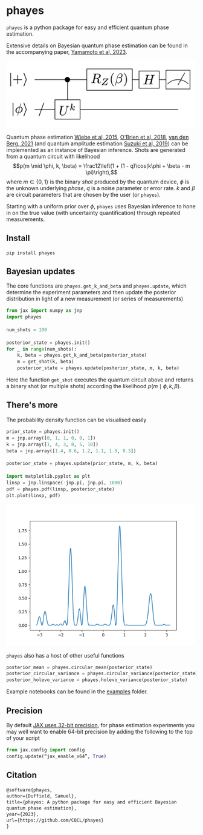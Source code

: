 # phayes

`phayes` is a python package for easy and efficient quantum phase estimation.

Extensive details on Bayesian quantum phase estimation can be found in the accompanying paper, [Yamamoto et al, 2023](https://arxiv.org/abs/2306.16608).


<img src="examples/hadamard_qpe_circuit.png" width="500">

Quantum phase estimation
[Wiebe et al, 2015](https://arxiv.org/abs/1508.00869),
[O'Brien et al, 2018](https://iopscience.iop.org/article/10.1088/1367-2630/aafb8e/pdf),
[van den Berg, 2021](https://quantum-journal.org/papers/q-2021-06-07-469/pdf/) (and 
quantum amplitude estimation [Suzuki et al, 2019](https://arxiv.org/abs/1904.10246)) can be implemented as an instance of Bayesian inference. Shots are generated from a quantum circuit with likelihood
$$p(m \mid \phi, k, \beta) = \frac12\left(1 + (1 - q)\cos(k\phi + \beta - m \pi)\right),$$
where $m \in \{0,1\}$ is the binary _shot_ produced by the quantum device, $\phi$ is the unknown underlying _phase_, $q$ is a noise parameter or error rate. $k$ and $\beta$ are circuit parameters that are chosen by the user (or `phayes`).

Starting with a uniform prior over $\phi$, `phayes` uses Bayesian inference to hone in on the true value (with uncertainty quantification) through repeated measurements.


## Install

```
pip install phayes
```

## Bayesian updates

The core functions are `phayes.get_k_and_beta` and `phayes.update`, which determine the experiment parameters and then update the posterior distribution in light of a new measurement (or series of measurements)

```python
from jax import numpy as jnp
import phayes

num_shots = 100

posterior_state = phayes.init()
for _ in range(num_shots):
    k, beta = phayes.get_k_and_beta(posterior_state)
    m = get_shot(k, beta)
    posterior_state = phayes.update(posterior_state, m, k, beta)
```
Here the function `get_shot` executes the quantum circuit above and returns a binary shot (or multiple shots) according the likelihood $p(m\mid \phi, k, \beta)$.



## There's more

The probability density function can be visualised easily

```python
prior_state = phayes.init()
m = jnp.array([0, 1, 1, 0, 0, 1])
k = jnp.array([1, 4, 3, 8, 5, 10])
beta = jnp.array([1.4, 0.6, 1.2, 1.1, 1.9, 0.3])

posterior_state = phayes.update(prior_state, m, k, beta)

import matplotlib.pyplot as plt
linsp = jnp.linspace(-jnp.pi, jnp.pi, 1000)
pdf = phayes.pdf(linsp, posterior_state)
plt.plot(linsp, pdf)
```

<img src="examples/bpe_posterior.png" width="500">


`phayes` also has a host of other useful functions

```python
posterior_mean = phayes.circular_mean(posterior_state)
posterior_circular_variance = phayes.circular_variance(posterior_state)
posterior_holevo_variance = phayes.holevo_variance(posterior_state)
```

Example notebooks can be found in the [examples](examples) folder.


## Precision

By default [JAX uses 32-bit precision](https://jax.readthedocs.io/en/latest/notebooks/Common_Gotchas_in_JAX.html#double-64bit-precision), 
for phase estimation experiments you may well want to enable 64-bit precision by 
adding the following to the top of your script
```python
from jax.config import config
config.update(“jax_enable_x64”, True)
```


## Citation

```
@software{phayes,
author={Duffield, Samuel},
title={phayes: A python package for easy and efficient Bayesian quantum phase estimation},
year={2023},
url={https://github.com/CQCL/phayes}
}
```
